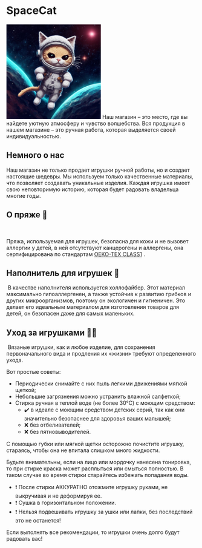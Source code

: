 # SpaceCat
<img src="/cat.png" alt="Это самый лучший кот" width="250" heidht="250"/>
Наш магазин – это место, где вы найдете уютную атмосферу и чувство волшебства. Вся продукция в нашем магазине – это ручная работа, которая выделяется своей индивидуальностью.

## Немного о нас
Наш магазин не только продает игрушки ручной работы, но и создает настоящие шедевры. Мы используем только качественные материалы, что позволяет создавать уникальные изделия. Каждая игрушка имеет свою неповторимую историю, которая будет радовать владельца многие годы.

## О пряже :yarn:
<img src="https://image-cdn.kazanexpress.ru/c6o4k2pg27ojq9jc601g/original.jpg" alt="" width="250" heidht="250"/>

Пряжа, используемая для игрушек, безопасна для кожи и не вызовет аллергии у детей, в ней отсутствуют канцерогены и аллергены, она сертифицирована по стандартам [OEKO-TEX CLASS1](https://www.coats.com/ru/sustainability/sustainability-certifications/oeko-tex) .

## Наполнитель для игрушек :teddy_bear:
<img src="https://st30.stpulscen.ru/images/product/454/135/780_original.jpg" alt="" width="250" heidht="250"/>
В качестве наполнителя используется холлофайбер. Этот материал максимально гипоаллергенен, а также устойчив к развитию грибков и других микроорганизмов, поэтому он экологичен и гигиеничен. Это делает его идеальным материалом для изготовления товаров для детей, он безопасен даже для самых маленьких.

## Уход за игрушками :sponge::soap:
<img src="https://realax.ru/saveimages/2017/02/15/tqggm3ypyagapfzecscnxez.gif" alt="" width="250" heidht="250"/>
Вязаные игрушки, как и любое изделие, для сохранения первоначального вида и продления их «жизни» требуют определенного ухода.

Вот простые советы:
+ Периодически снимайте с них пыль легкими движениями мягкой щеткой;
+ Небольшие загрязнения можно устранить влажной салфеткой;
+ Стирка ручная в теплой воде (не более 30°С) с моющим средством:
  - :heavy_check_mark: в идеале с моющим средством детских серий, так как они значительно безопаснее для здоровья ваших малышей;
  - :x: без отбеливателей;
  - :x: без пятновыводителей.
    
С помощью губки или мягкой щетки осторожно почистите игрушку, стараясь, чтобы она не впитала слишком много жидкости.

Будьте внимательны, если на лицо или мордочку нанесена тонировка, то при стирке краска может расплыться или смыться полностью. В таком случае во время стирки старайтесь избежать попадания воды.

+ :exclamation: После стирки АККУРАТНО отожмите игрушку руками, не выкручивая и не деформируя ее.
+ :exclamation: Сушка в горизонтальном положении.
+ :exclamation: Нельзя подвешивать игрушку за ушки или лапки, без последствий это не останется!

Если выполнять все рекомендации, то игрушки очень долго будут радовать вас!

